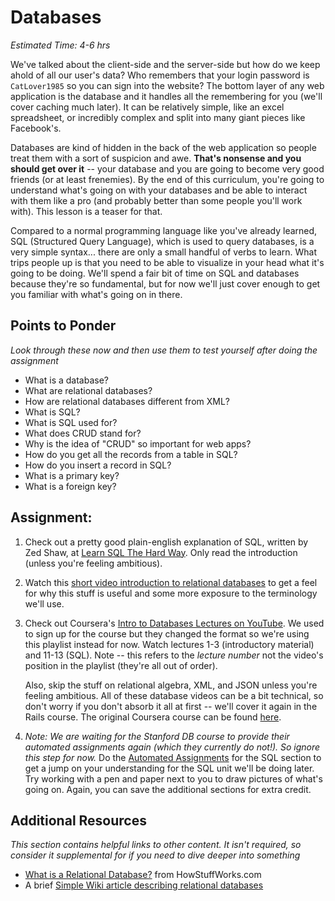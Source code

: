 # Databases
*Estimated Time: 4-6 hrs*


We've talked about the client-side and the server-side but how do we keep ahold of all our user's data?  Who remembers that your login password is `CatLover1985` so you can sign into the website?  The bottom layer of any web application is the database and it handles all the remembering for you (we'll cover caching much later).  It can be relatively simple, like an excel spreadsheet, or incredibly complex and split into many giant pieces like Facebook's.

Databases are kind of hidden in the back of the web application so people treat them with a sort of suspicion and awe.  **That's nonsense and you should get over it** -- your database and you are going to become very good friends (or at least frenemies).  By the end of this curriculum, you're going to understand what's going on with your databases and be able to interact with them like a pro (and probably better than some people you'll work with).  This lesson is a teaser for that.

Compared to a normal programming language like you've already learned, SQL (Structured Query Language), which is used to query databases, is a very simple syntax... there are only a small handful of verbs to learn.  What trips people up is that you need to be able to visualize in your head what it's going to be doing.  We'll spend a fair bit of time on SQL and databases because they're so fundamental, but for now we'll just cover enough to get you familiar with what's going on in there.

## Points to Ponder

*Look through these now and then use them to test yourself after doing the assignment*

* What is a database?
* What are relational databases?
* How are relational databases different from XML?
* What is SQL?
* What is SQL used for?
* What does CRUD stand for?
* Why is the idea of "CRUD" so important for web apps?
* How do you get all the records from a table in SQL?
* How do you insert a record in SQL?
* What is a primary key?
* What is a foreign key?

## Assignment:
1. Check out a pretty good plain-english explanation of SQL, written by Zed Shaw, at [Learn SQL The Hard Way](http://sql.learncodethehardway.org/book/introduction.html).  Only read the introduction (unless you're feeling ambitious).
2. Watch this [short video introduction to relational databases](http://www.youtube.com/watch?v=z2kbsG8zsLM) to get a feel for why this stuff is useful and some more exposure to the terminology we'll use.
2. Check out Coursera's [Intro to Databases Lectures on YouTube](https://www.youtube.com/playlist?list=PLmQpd4sO8qHujNXJHC0Pn9Nk-WVujTU2o).  We used to sign up for the course but they changed the format so we're using this playlist instead for now.  Watch lectures 1-3 (introductory material) and 11-13 (SQL).  Note -- this refers to the *lecture number* not the video's position in the playlist (they're all out of order).  

    Also, skip the stuff on relational algebra, XML, and JSON unless you're feeling ambitious.  All of these database videos can be a bit technical, so don't worry if you don't absorb it all at first -- we'll cover it again in the Rails course.  The original Coursera course can be found [here](https://class.coursera.org/db/lecture/index).

3. *Note: We are waiting for the Stanford DB course to provide their automated assignments again (which they currently do not!).  So ignore this step for now.*  Do the [Automated Assignments](https://class.coursera.org/db/quiz/index) for the SQL section to get a jump on your understanding for the SQL unit we'll be doing later.  Try working with a pen and paper next to you to draw pictures of what's going on.  Again, you can save the additional sections for extra credit.

## Additional Resources

*This section contains helpful links to other content. It isn't required, so consider it supplemental for if you need to dive deeper into something*


* [What is a Relational Database?](http://computer.howstuffworks.com/question599.htm) from HowStuffWorks.com
* A brief [Simple Wiki article describing relational databases](http://simple.wikipedia.org/wiki/Relational_database)
